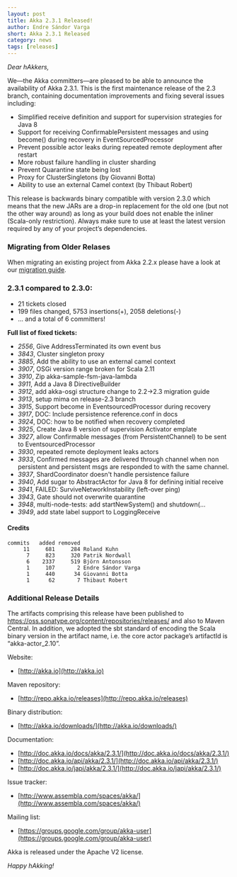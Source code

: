 ```yaml
---
layout: post
title: Akka 2.3.1 Released!
author: Endre Sándor Varga
short: Akka 2.3.1 Released
category: news
tags: [releases]
---
```


*Dear hAkkers,*

We—the Akka committers—are pleased to be able to announce the availability of Akka 2.3.1. This is the first maintenance release of the 2.3 branch, containing documentation improvements and fixing several issues including:

 - Simplified receive definition and support for supervision strategies for Java 8
 - Support for receiving ConfirmablePersistent messages and using become() during recovery in EventSourcedProcessor
 - Prevent possible actor leaks during repeated remote deployment after restart
 - More robust failure handling in cluster sharding
 - Prevent Quarantine state being lost
 - Proxy for ClusterSingletons (by Giovanni Botta)
 - Ability to use an external Camel context (by Thibaut Robert) 

This release is backwards binary compatible with version 2.3.0 which means that the new JARs are a drop-in replacement for the old one (but not the other way around) as long as your build does not enable the inliner (Scala-only restriction). Always make sure to use at least the latest version required by any of your project’s dependencies.

### Migrating from Older Relases ###

When migrating an existing project from Akka 2.2.x please have a look at our [migration guide](http://doc.akka.io/docs/akka/2.3.1/project/migration-guide-2.2.x-2.3.x.html).

### 2.3.1 compared to 2.3.0: ###

 - 21 tickets closed
 - 199 files changed, 5753 insertions(+), 2058 deletions(-)
 - ... and a total of 6 committers!

**Full list of fixed tickets:**

 - *2556*, Give AddressTerminated its own event bus
 - *3843*, Cluster singleton proxy
 - *3885*, Add the ability to use an external camel context
 - *3907*, OSGi version range broken for Scala 2.11
 - *3910*, Zip akka-sample-fsm-java-lambda
 - *3911*, Add a Java 8 DirectiveBuilder
 - *3912*, add akka-osgi structure change to 2.2->2.3 migration guide
 - *3913*, setup mima on release-2.3 branch
 - *3915*, Support become in EventsourcedProcessor during recovery
 - *3917*, DOC: Include persistence reference.conf in docs
 - *3924*, DOC: how to be notified when recovery completed
 - *3925*, Create Java 8 version of supervision Activator emplate
 - *3927*, allow Confirmable messages (from PersistentChannel) to be sent to EventsourcedProcessor
 - *3930*, repeated remote deployment leaks actors
 - *3933*, Confirmed messages are delivered through channel when non persistent and persistent msgs are responded to with the
same channel.
 - *3937*, ShardCoordinator doesn't handle persistence failure
 - *3940*, Add sugar to AbstractActor for Java 8 for defining initial receive
 - *3941*, FAILED: SurviveNetworkInstability (left-over ping)
 - *3943*, Gate should not overwrite quarantine
 - *3948*, multi-node-tests: add startNewSystem() and shutdown(...
 - *3949*, add state label support to LoggingReceive

#### Credits ####

    commits   added removed
         11     681     284 Roland Kuhn
          7     823     320 Patrik Nordwall
          6    2337     519 Björn Antonsson
          1     107       2 Endre Sándor Varga
          1     440      34 Giovanni Botta
          1      62       7 Thibaut Robert



### Additional Release Details ###

The artifacts comprising this release have been published to https://oss.sonatype.org/content/repositories/releases/ and also to Maven Central. In addition, we adopted the sbt standard of encoding the Scala binary version in the artifact name, i.e. the core actor package’s artifactId is “akka-actor_2.10”.

Website:

 - [http://akka.io](http://akka.io)

Maven repository:

 - [http://repo.akka.io/releases](http://repo.akka.io/releases)

Binary distribution:

 - [http://akka.io/downloads/](http://akka.io/downloads/)

Documentation:

 - [http://doc.akka.io/docs/akka/2.3.1/](http://doc.akka.io/docs/akka/2.3.1/)
 - [http://doc.akka.io/api/akka/2.3.1/](http://doc.akka.io/api/akka/2.3.1/)
 - [http://doc.akka.io/japi/akka/2.3.1/](http://doc.akka.io/japi/akka/2.3.1/)

Issue tracker:

 - [http://www.assembla.com/spaces/akka/](http://www.assembla.com/spaces/akka/)

Mailing list:

 - [https://groups.google.com/group/akka-user](https://groups.google.com/group/akka-user)

Akka is released under the Apache V2 license.

*Happy hAkking!*